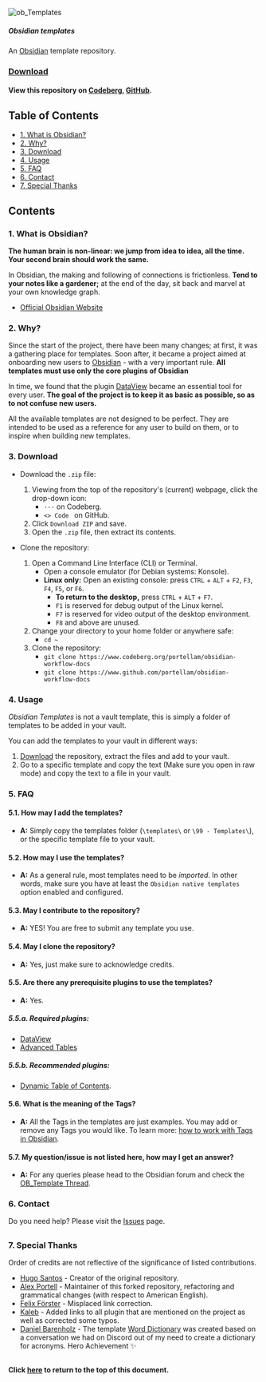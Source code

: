 ![ob_Templates](logo.png)
##### *Obsidian templates*
An <a href="https://obsidian.md/">Obsidian</a> template repository.

### [Download](#4-download)
#### View this repository on [Codeberg][01], [GitHub][02].
[01]: https://codeberg.org/portellam/Obsidian-templates
[02]: https://github.com/portellam/Obsidian-templates
##

## Table of Contents
  - [1. What is Obsidian?](#1-what-is-obsidian)
  - [2. Why?](#2-why)
  - [3. Download](#3-download)
  - [4. Usage](#3-usage)
  - [5. FAQ](#5-faq)
  - [6. Contact](#6-contact)
  - [7. Special Thanks](#7-special-thanks)

## Contents
### 1. What is Obsidian?
**The human brain is non-linear: we jump from idea to idea, all the time. Your second brain should work the same.**

In Obsidian, the making and following of connections is frictionless. **Tend to your notes like a gardener;** at the end of the day, sit back and marvel at your own knowledge graph.

  - [Official Obsidian Website](https://obsidian.md)

### 2. Why?
Since the start of the project, there have been many changes; at first, it was a gathering place for templates. Soon after, it became a project aimed at onboarding new users to <a href="https://obsidian.md/">Obsidian</a> - with a very important rule. **All templates must use only the core plugins of Obsidian**

In time, we found that the plugin <a href="https://github.com/blacksmithgu/obsidian-dataview">DataView</a> became an essential tool for every user. **The goal of the project is to keep it as basic as possible, so as to not confuse new users.**

All the available templates are not designed to be perfect. They are intended to be used as a reference for any user to build on them, or to inspire when building new templates.

### 3. Download
- Download the `.zip` file:
    1. Viewing from the top of the repository's (current) webpage, click the
        drop-down icon:
        - `···` on Codeberg.
        - `<> Code ` on GitHub.
    2. Click `Download ZIP` and save.
    3. Open the `.zip` file, then extract its contents.

- Clone the repository:
    1. Open a Command Line Interface (CLI) or Terminal.
        - Open a console emulator (for Debian systems: Konsole).
        - **Linux only:** Open an existing console: press `CTRL` + `ALT` + `F2`,
        `F3`, `F4`, `F5`, or `F6`.
            - **To return to the desktop,** press `CTRL` + `ALT` + `F7`.
            - `F1` is reserved for debug output of the Linux kernel.
            - `F7` is reserved for video output of the desktop environment.
            - `F8` and above are unused.
    2. Change your directory to your home folder or anywhere safe:
        - `cd ~`
    3. Clone the repository:
        - `git clone https://www.codeberg.org/portellam/obsidian-workflow-docs`
        - `git clone https://www.github.com/portellam/obsidian-workflow-docs`

### 4. Usage
*Obsidian Templates* is not a vault template, this is simply a folder of templates to be added in your vault. 

You can add the templates to your vault in different ways:
1. [Download](#3-download) the repository, extract the files and add to your vault.
2. Go to a specific template and copy the text (Make sure you open in raw mode) and copy the text to a file in your vault.

### 5. FAQ
#### 5.1. How may I add the templates?
  - **A:** Simply copy the templates folder (`\templates\` or `\99 - Templates\`), or the specific template file to your vault.

#### 5.2. How may I use the templates?
  - **A:** As a general rule, most templates need to be *imported*. In other words, make sure you have at least the `Obsidian native templates` option enabled and configured.

#### 5.3. May I contribute to the repository?
  - **A:** YES! You are free to submit any template you use.

#### 5.4. May I clone the repository?
  - **A:** Yes, just make sure to acknowledge credits.

#### 5.5. Are there any prerequisite plugins to use the templates?
  - **A:** Yes.

##### 5.5.a. Required plugins:
  - <a href="https://github.com/blacksmithgu/obsidian-dataview">DataView</a>
  - <a href="https://github.com/tgrosinger/advanced-tables-obsidian">Advanced Tables</a>

##### 5.5.b. Recommended plugins: 
  - <a href="https://github.com/Aidurber/obsidian-plugin-dynamic-toc">Dynamic Table of Contents</a>.

#### 5.6. What is the meaning of the Tags?
  - **A:** All the Tags in the templates are just examples. You may add or remove any Tags you would like. To learn more: <a href="https://help.obsidian.md/How+to/Working+with+tags">how to work with Tags in Obsidian</a>.

#### 5.7. My question/issue is not listed here, how may I get an answer?
  - **A:** For any queries please head to the Obsidian forum and check the <a href="https://forum.obsidian.md/t/obsidian-notes-template/28940">OB_Template Thread</a>.

### 6. Contact
Do you need help? Please visit the [Issues][61] page.

[61]: https://github.com/portellam/Obsidian-workflow-docs/issues
##

### 7. Special Thanks
Order of credits are not reflective of the significance of listed contributions.
  - <a href="https://github.com/llZektorll">Hugo Santos</a> - Creator of the original repository.
  - <a href="https://github.com/portellam">Alex Portell</a> - Maintainer of this forked repository, refactoring and grammatical changes (with respect to American English).
  - <a href="https://github.com/FeFoe">Felix Förster</a> - Misplaced link correction.
  - <a href="https://github.com/kaleblub">Kaleb</a> - Added links to all plugin that are mentioned on the project as well as corrected some typos.
  - <a href="https://github.com/dbarenholz">Daniel Barenholz</a> - The template <a href="https://github.com/llZektorll/OB_Template/blob/main/0A_Templates/0A_17_WordDictionary/0A_17_1_WordDictionary.md">Word Dictionary</a> was created based on a conversation we had on Discord out of my need to create a dictionary for acronyms. Hero Achievement ✨
##

#### Click [here](#obsidian-templates) to return to the top of this document.